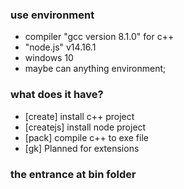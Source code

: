 ### use environment
*  compiler "gcc version 8.1.0" for c++
*  "node.js" v14.16.1
*  windows 10
*  maybe can anything environment;

### what does it have?
*  [create] install c++ project
*  [createjs] install node project 
*  [pack] compile c++ to exe file 
*  [gk] Planned for extensions

### the entrance at  bin folder
